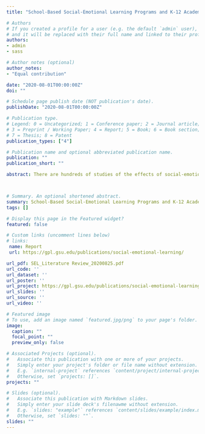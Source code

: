 ```yaml
---
title: "School-Based Social-Emotional Learning Programs and K-12 Academic Achievement"

# Authors
# If you created a profile for a user (e.g. the default `admin` user), write the username (folder name) here 
# and it will be replaced with their full name and linked to their profile.
authors:
- admin
- sass

# Author notes (optional)
author_notes:
- "Equal contribution"

date: "2020-08-01T00:00:00Z"
doi: ""

# Schedule page publish date (NOT publication's date).
publishDate: "2020-08-01T00:00:00Z"

# Publication type.
# Legend: 0 = Uncategorized; 1 = Conference paper; 2 = Journal article;
# 3 = Preprint / Working Paper; 4 = Report; 5 = Book; 6 = Book section;
# 7 = Thesis; 8 = Patent
publication_types: ["4"]

# Publication name and optional abbreviated publication name.
publication: ""
publication_short: ""

abstract: There are hundreds of studies of the effects of social-emotional learning (SEL) programs, but only a small fraction of them provide causal evidence on the impacts of school-based “universal” (non- targeted) programs on student achievement.The most reliable studies of universal school-based SEL programs—those employing randomized controlled trials and large samples of students—showed positive effects of SEL on student achievement, on average, but there is substantial variation in the estimated impacts across studies. On average, SEL programs implemented in elementary schools tended to be more effective than those employed in secondary schools. However, impacts do not appear to vary consistently with the intensity of program delivery or with the economic status of the students a school serves. There are a variety of popular SEL programs, but the evidence base on the effects of any particular program on student outcomes is thin. The most frequently studied programs tend to garner mixed results.



# Summary. An optional shortened abstract.
summary: School-Based Social-Emotional Learning Programs and K-12 Academic Achievement.
tags: []

# Display this page in the Featured widget?
featured: false

# Custom links (uncomment lines below)
# links:
 name: Report
 url: https://gpl.gsu.edu/publications/social-emotional-learning/

url_pdf: SEL_Literature Review_20200825.pdf
url_code: ''
url_dataset: ''
url_poster: ''
url_project: https://gpl.gsu.edu/publications/social-emotional-learning/
url_slides: ''
url_source: ''
url_video: ''

# Featured image
# To use, add an image named `featured.jpg/png` to your page's folder. 
image:
  caption: ""
  focal_point: ""
  preview_only: false

# Associated Projects (optional).
#   Associate this publication with one or more of your projects.
#   Simply enter your project's folder or file name without extension.
#   E.g. `internal-project` references `content/project/internal-project/index.md`.
#   Otherwise, set `projects: []`.
projects: ""

# Slides (optional).
#   Associate this publication with Markdown slides.
#   Simply enter your slide deck's filenawme without extension.
#   E.g. `slides: "example"` references `content/slides/example/index.md`.
#   Otherwise, set `slides: ""`.
slides: ""
---
```



